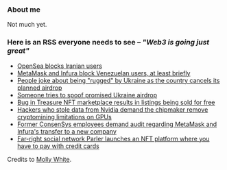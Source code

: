 ### About me
Not much yet.

### Here is an RSS everyone needs to see – *"Web3 is going just great"*
<!--START_SECTION:rss_feed-->
* [OpenSea blocks Iranian users](https:&#x2F;&#x2F;web3isgoinggreat.com&#x2F;single&#x2F;2022-03-03-3)
* [MetaMask and Infura block Venezuelan users, at least briefly](https:&#x2F;&#x2F;web3isgoinggreat.com&#x2F;single&#x2F;2022-03-03-2)
* [People joke about being &quot;rugged&quot; by Ukraine as the country cancels its planned airdrop](https:&#x2F;&#x2F;web3isgoinggreat.com&#x2F;single&#x2F;2022-03-03-1)
* [Someone tries to spoof promised Ukraine airdrop](https:&#x2F;&#x2F;web3isgoinggreat.com&#x2F;single&#x2F;2022-03-03-0)
* [Bug in Treasure NFT marketplace results in listings being sold for free](https:&#x2F;&#x2F;web3isgoinggreat.com&#x2F;single&#x2F;2022-03-02-0)
* [Hackers who stole data from Nvidia demand the chipmaker remove cryptomining limitations on GPUs](https:&#x2F;&#x2F;web3isgoinggreat.com&#x2F;single&#x2F;2022-03-01-2)
* [Former ConsenSys employees demand audit regarding MetaMask and Infura&#39;s transfer to a new company](https:&#x2F;&#x2F;web3isgoinggreat.com&#x2F;single&#x2F;2022-03-01-1)
* [Far-right social network Parler launches an NFT platform where you have to pay with credit cards](https:&#x2F;&#x2F;web3isgoinggreat.com&#x2F;single&#x2F;2022-03-01-0)
<!--END_SECTION:rss_feed-->
Credits to [Molly White](https://www.mollywhite.net/).

